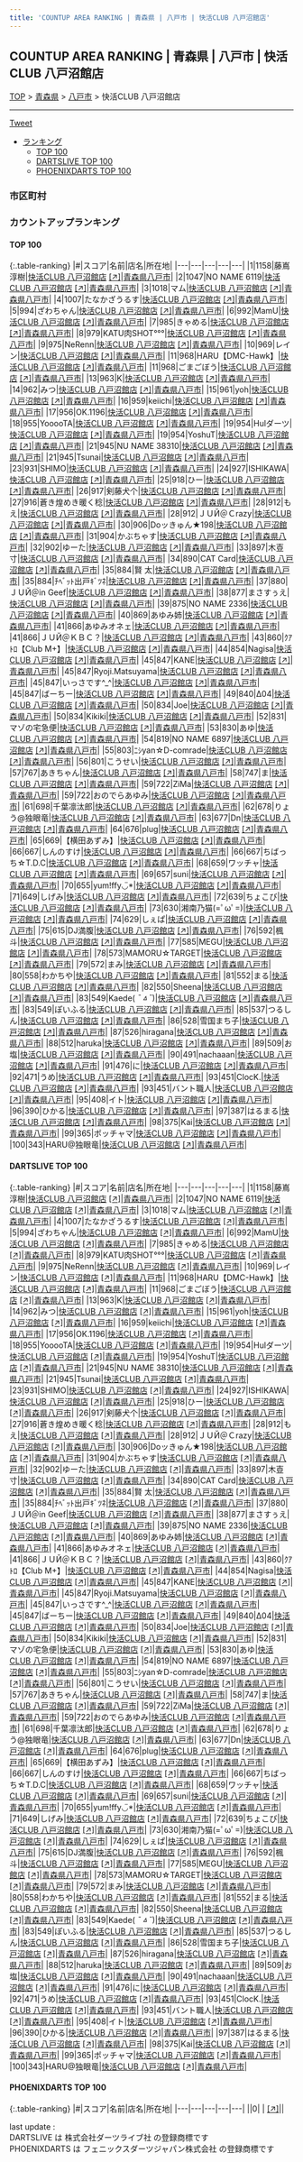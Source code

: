 ```yaml
---
title: 'COUNTUP AREA RANKING | 青森県 | 八戸市 | 快活CLUB 八戸沼館店'
---
```

## COUNTUP AREA RANKING | 青森県 | 八戸市 | 快活CLUB 八戸沼館店

[TOP](/darts/rank/) > [青森県](/darts/rank/青森県/) > [八戸市](/darts/rank/青森県/八戸市/) > 快活CLUB 八戸沼館店

___

<a href="https://twitter.com/share?ref_src=twsrc%5Etfw" data-text="COUNTUP AREA RANKING | 青森県八戸市快活CLUB 八戸沼館店" class="twitter-share-button" data-hashtags="DARTSLIVE,PHOENIXDARTS,darts,ダーツ" data-show-count="false">Tweet</a>

* [ランキング](#カウントアップランキング)
    * [TOP 100](#top-100)
    * [DARTSLIVE TOP 100](#dartslive-top-100)
    * [PHOENIXDARTS TOP 100](#phoenixdarts-top-100)

### 市区町村

<ul>

</ul>

### カウントアップランキング

#### TOP 100



{:.table-ranking}
|#|スコア|名前|店名|所在地|
|---|---|---|---|---|
|1|1158|<span class="rank-name-dl">藤嶌 淳樹</span>|<a href="/darts/rank/shops/092bde225bc01a1b790ab824ce8730e5.html">快活CLUB 八戸沼館店</a> <a href="https://search.dartslive.com/jp/shop/092bde225bc01a1b790ab824ce8730e5">[↗]</a>|<a href="/darts/rank/青森県/八戸市">青森県八戸市</a>|
|2|1047|<span class="rank-name-dl">NO NAME 6119</span>|<a href="/darts/rank/shops/092bde225bc01a1b790ab824ce8730e5.html">快活CLUB 八戸沼館店</a> <a href="https://search.dartslive.com/jp/shop/092bde225bc01a1b790ab824ce8730e5">[↗]</a>|<a href="/darts/rank/青森県/八戸市">青森県八戸市</a>|
|3|1018|<span class="rank-name-dl">マム</span>|<a href="/darts/rank/shops/092bde225bc01a1b790ab824ce8730e5.html">快活CLUB 八戸沼館店</a> <a href="https://search.dartslive.com/jp/shop/092bde225bc01a1b790ab824ce8730e5">[↗]</a>|<a href="/darts/rank/青森県/八戸市">青森県八戸市</a>|
|4|1007|<span class="rank-name-dl">たなかざうるす</span>|<a href="/darts/rank/shops/092bde225bc01a1b790ab824ce8730e5.html">快活CLUB 八戸沼館店</a> <a href="https://search.dartslive.com/jp/shop/092bde225bc01a1b790ab824ce8730e5">[↗]</a>|<a href="/darts/rank/青森県/八戸市">青森県八戸市</a>|
|5|994|<span class="rank-name-dl">ざわちゃん</span>|<a href="/darts/rank/shops/092bde225bc01a1b790ab824ce8730e5.html">快活CLUB 八戸沼館店</a> <a href="https://search.dartslive.com/jp/shop/092bde225bc01a1b790ab824ce8730e5">[↗]</a>|<a href="/darts/rank/青森県/八戸市">青森県八戸市</a>|
|6|992|<span class="rank-name-dl">MamU</span>|<a href="/darts/rank/shops/092bde225bc01a1b790ab824ce8730e5.html">快活CLUB 八戸沼館店</a> <a href="https://search.dartslive.com/jp/shop/092bde225bc01a1b790ab824ce8730e5">[↗]</a>|<a href="/darts/rank/青森県/八戸市">青森県八戸市</a>|
|7|985|<span class="rank-name-dl">きゃめる</span>|<a href="/darts/rank/shops/092bde225bc01a1b790ab824ce8730e5.html">快活CLUB 八戸沼館店</a> <a href="https://search.dartslive.com/jp/shop/092bde225bc01a1b790ab824ce8730e5">[↗]</a>|<a href="/darts/rank/青森県/八戸市">青森県八戸市</a>|
|8|979|<span class="rank-name-dl">KATU肉SHOT°°°</span>|<a href="/darts/rank/shops/092bde225bc01a1b790ab824ce8730e5.html">快活CLUB 八戸沼館店</a> <a href="https://search.dartslive.com/jp/shop/092bde225bc01a1b790ab824ce8730e5">[↗]</a>|<a href="/darts/rank/青森県/八戸市">青森県八戸市</a>|
|9|975|<span class="rank-name-dl">NeRenn</span>|<a href="/darts/rank/shops/092bde225bc01a1b790ab824ce8730e5.html">快活CLUB 八戸沼館店</a> <a href="https://search.dartslive.com/jp/shop/092bde225bc01a1b790ab824ce8730e5">[↗]</a>|<a href="/darts/rank/青森県/八戸市">青森県八戸市</a>|
|10|969|<span class="rank-name-dl">レイン</span>|<a href="/darts/rank/shops/092bde225bc01a1b790ab824ce8730e5.html">快活CLUB 八戸沼館店</a> <a href="https://search.dartslive.com/jp/shop/092bde225bc01a1b790ab824ce8730e5">[↗]</a>|<a href="/darts/rank/青森県/八戸市">青森県八戸市</a>|
|11|968|<span class="rank-name-dl">HARU【DMC-Hawk】</span>|<a href="/darts/rank/shops/092bde225bc01a1b790ab824ce8730e5.html">快活CLUB 八戸沼館店</a> <a href="https://search.dartslive.com/jp/shop/092bde225bc01a1b790ab824ce8730e5">[↗]</a>|<a href="/darts/rank/青森県/八戸市">青森県八戸市</a>|
|11|968|<span class="rank-name-dl">ごまごぼう</span>|<a href="/darts/rank/shops/092bde225bc01a1b790ab824ce8730e5.html">快活CLUB 八戸沼館店</a> <a href="https://search.dartslive.com/jp/shop/092bde225bc01a1b790ab824ce8730e5">[↗]</a>|<a href="/darts/rank/青森県/八戸市">青森県八戸市</a>|
|13|963|<span class="rank-name-dl">K</span>|<a href="/darts/rank/shops/092bde225bc01a1b790ab824ce8730e5.html">快活CLUB 八戸沼館店</a> <a href="https://search.dartslive.com/jp/shop/092bde225bc01a1b790ab824ce8730e5">[↗]</a>|<a href="/darts/rank/青森県/八戸市">青森県八戸市</a>|
|14|962|<span class="rank-name-dl">みつ</span>|<a href="/darts/rank/shops/092bde225bc01a1b790ab824ce8730e5.html">快活CLUB 八戸沼館店</a> <a href="https://search.dartslive.com/jp/shop/092bde225bc01a1b790ab824ce8730e5">[↗]</a>|<a href="/darts/rank/青森県/八戸市">青森県八戸市</a>|
|15|961|<span class="rank-name-dl">yoh</span>|<a href="/darts/rank/shops/092bde225bc01a1b790ab824ce8730e5.html">快活CLUB 八戸沼館店</a> <a href="https://search.dartslive.com/jp/shop/092bde225bc01a1b790ab824ce8730e5">[↗]</a>|<a href="/darts/rank/青森県/八戸市">青森県八戸市</a>|
|16|959|<span class="rank-name-dl">keiichi</span>|<a href="/darts/rank/shops/092bde225bc01a1b790ab824ce8730e5.html">快活CLUB 八戸沼館店</a> <a href="https://search.dartslive.com/jp/shop/092bde225bc01a1b790ab824ce8730e5">[↗]</a>|<a href="/darts/rank/青森県/八戸市">青森県八戸市</a>|
|17|956|<span class="rank-name-dl">OK.1196</span>|<a href="/darts/rank/shops/092bde225bc01a1b790ab824ce8730e5.html">快活CLUB 八戸沼館店</a> <a href="https://search.dartslive.com/jp/shop/092bde225bc01a1b790ab824ce8730e5">[↗]</a>|<a href="/darts/rank/青森県/八戸市">青森県八戸市</a>|
|18|955|<span class="rank-name-dl">YooooTA</span>|<a href="/darts/rank/shops/092bde225bc01a1b790ab824ce8730e5.html">快活CLUB 八戸沼館店</a> <a href="https://search.dartslive.com/jp/shop/092bde225bc01a1b790ab824ce8730e5">[↗]</a>|<a href="/darts/rank/青森県/八戸市">青森県八戸市</a>|
|19|954|<span class="rank-name-dl">Hulダーツ</span>|<a href="/darts/rank/shops/092bde225bc01a1b790ab824ce8730e5.html">快活CLUB 八戸沼館店</a> <a href="https://search.dartslive.com/jp/shop/092bde225bc01a1b790ab824ce8730e5">[↗]</a>|<a href="/darts/rank/青森県/八戸市">青森県八戸市</a>|
|19|954|<span class="rank-name-dl">YoshuT</span>|<a href="/darts/rank/shops/092bde225bc01a1b790ab824ce8730e5.html">快活CLUB 八戸沼館店</a> <a href="https://search.dartslive.com/jp/shop/092bde225bc01a1b790ab824ce8730e5">[↗]</a>|<a href="/darts/rank/青森県/八戸市">青森県八戸市</a>|
|21|945|<span class="rank-name-dl">NU NAME 38310</span>|<a href="/darts/rank/shops/092bde225bc01a1b790ab824ce8730e5.html">快活CLUB 八戸沼館店</a> <a href="https://search.dartslive.com/jp/shop/092bde225bc01a1b790ab824ce8730e5">[↗]</a>|<a href="/darts/rank/青森県/八戸市">青森県八戸市</a>|
|21|945|<span class="rank-name-dl">Tsunai</span>|<a href="/darts/rank/shops/092bde225bc01a1b790ab824ce8730e5.html">快活CLUB 八戸沼館店</a> <a href="https://search.dartslive.com/jp/shop/092bde225bc01a1b790ab824ce8730e5">[↗]</a>|<a href="/darts/rank/青森県/八戸市">青森県八戸市</a>|
|23|931|<span class="rank-name-dl">SHIMO</span>|<a href="/darts/rank/shops/092bde225bc01a1b790ab824ce8730e5.html">快活CLUB 八戸沼館店</a> <a href="https://search.dartslive.com/jp/shop/092bde225bc01a1b790ab824ce8730e5">[↗]</a>|<a href="/darts/rank/青森県/八戸市">青森県八戸市</a>|
|24|927|<span class="rank-name-dl">ISHIKAWA</span>|<a href="/darts/rank/shops/092bde225bc01a1b790ab824ce8730e5.html">快活CLUB 八戸沼館店</a> <a href="https://search.dartslive.com/jp/shop/092bde225bc01a1b790ab824ce8730e5">[↗]</a>|<a href="/darts/rank/青森県/八戸市">青森県八戸市</a>|
|25|918|<span class="rank-name-dl">ひー</span>|<a href="/darts/rank/shops/092bde225bc01a1b790ab824ce8730e5.html">快活CLUB 八戸沼館店</a> <a href="https://search.dartslive.com/jp/shop/092bde225bc01a1b790ab824ce8730e5">[↗]</a>|<a href="/darts/rank/青森県/八戸市">青森県八戸市</a>|
|26|917|<span class="rank-name-dl">剣藤犬个</span>|<a href="/darts/rank/shops/092bde225bc01a1b790ab824ce8730e5.html">快活CLUB 八戸沼館店</a> <a href="https://search.dartslive.com/jp/shop/092bde225bc01a1b790ab824ce8730e5">[↗]</a>|<a href="/darts/rank/青森県/八戸市">青森県八戸市</a>|
|27|916|<span class="rank-name-dl">蒼き煌めき暖く稔</span>|<a href="/darts/rank/shops/092bde225bc01a1b790ab824ce8730e5.html">快活CLUB 八戸沼館店</a> <a href="https://search.dartslive.com/jp/shop/092bde225bc01a1b790ab824ce8730e5">[↗]</a>|<a href="/darts/rank/青森県/八戸市">青森県八戸市</a>|
|28|912|<span class="rank-name-dl">もえ</span>|<a href="/darts/rank/shops/092bde225bc01a1b790ab824ce8730e5.html">快活CLUB 八戸沼館店</a> <a href="https://search.dartslive.com/jp/shop/092bde225bc01a1b790ab824ce8730e5">[↗]</a>|<a href="/darts/rank/青森県/八戸市">青森県八戸市</a>|
|28|912|<span class="rank-name-dl">ＪＵЙ＠Ｃrazy</span>|<a href="/darts/rank/shops/092bde225bc01a1b790ab824ce8730e5.html">快活CLUB 八戸沼館店</a> <a href="https://search.dartslive.com/jp/shop/092bde225bc01a1b790ab824ce8730e5">[↗]</a>|<a href="/darts/rank/青森県/八戸市">青森県八戸市</a>|
|30|906|<span class="rank-name-dl">Doッきゅん★198</span>|<a href="/darts/rank/shops/092bde225bc01a1b790ab824ce8730e5.html">快活CLUB 八戸沼館店</a> <a href="https://search.dartslive.com/jp/shop/092bde225bc01a1b790ab824ce8730e5">[↗]</a>|<a href="/darts/rank/青森県/八戸市">青森県八戸市</a>|
|31|904|<span class="rank-name-dl">かぶちゃす</span>|<a href="/darts/rank/shops/092bde225bc01a1b790ab824ce8730e5.html">快活CLUB 八戸沼館店</a> <a href="https://search.dartslive.com/jp/shop/092bde225bc01a1b790ab824ce8730e5">[↗]</a>|<a href="/darts/rank/青森県/八戸市">青森県八戸市</a>|
|32|902|<span class="rank-name-dl">ゆーた</span>|<a href="/darts/rank/shops/092bde225bc01a1b790ab824ce8730e5.html">快活CLUB 八戸沼館店</a> <a href="https://search.dartslive.com/jp/shop/092bde225bc01a1b790ab824ce8730e5">[↗]</a>|<a href="/darts/rank/青森県/八戸市">青森県八戸市</a>|
|33|897|<span class="rank-name-dl">木壴寸</span>|<a href="/darts/rank/shops/092bde225bc01a1b790ab824ce8730e5.html">快活CLUB 八戸沼館店</a> <a href="https://search.dartslive.com/jp/shop/092bde225bc01a1b790ab824ce8730e5">[↗]</a>|<a href="/darts/rank/青森県/八戸市">青森県八戸市</a>|
|34|890|<span class="rank-name-dl">CAT Card</span>|<a href="/darts/rank/shops/092bde225bc01a1b790ab824ce8730e5.html">快活CLUB 八戸沼館店</a> <a href="https://search.dartslive.com/jp/shop/092bde225bc01a1b790ab824ce8730e5">[↗]</a>|<a href="/darts/rank/青森県/八戸市">青森県八戸市</a>|
|35|884|<span class="rank-name-dl">賢 太</span>|<a href="/darts/rank/shops/092bde225bc01a1b790ab824ce8730e5.html">快活CLUB 八戸沼館店</a> <a href="https://search.dartslive.com/jp/shop/092bde225bc01a1b790ab824ce8730e5">[↗]</a>|<a href="/darts/rank/青森県/八戸市">青森県八戸市</a>|
|35|884|<span class="rank-name-dl">ﾁﾍﾞｯﾄ出戸ｷﾞﾂﾈ</span>|<a href="/darts/rank/shops/092bde225bc01a1b790ab824ce8730e5.html">快活CLUB 八戸沼館店</a> <a href="https://search.dartslive.com/jp/shop/092bde225bc01a1b790ab824ce8730e5">[↗]</a>|<a href="/darts/rank/青森県/八戸市">青森県八戸市</a>|
|37|880|<span class="rank-name-dl">ＪＵЙ＠in Geef</span>|<a href="/darts/rank/shops/092bde225bc01a1b790ab824ce8730e5.html">快活CLUB 八戸沼館店</a> <a href="https://search.dartslive.com/jp/shop/092bde225bc01a1b790ab824ce8730e5">[↗]</a>|<a href="/darts/rank/青森県/八戸市">青森県八戸市</a>|
|38|877|<span class="rank-name-dl">まさすぅえ</span>|<a href="/darts/rank/shops/092bde225bc01a1b790ab824ce8730e5.html">快活CLUB 八戸沼館店</a> <a href="https://search.dartslive.com/jp/shop/092bde225bc01a1b790ab824ce8730e5">[↗]</a>|<a href="/darts/rank/青森県/八戸市">青森県八戸市</a>|
|39|875|<span class="rank-name-dl">NO NAME 2336</span>|<a href="/darts/rank/shops/092bde225bc01a1b790ab824ce8730e5.html">快活CLUB 八戸沼館店</a> <a href="https://search.dartslive.com/jp/shop/092bde225bc01a1b790ab824ce8730e5">[↗]</a>|<a href="/darts/rank/青森県/八戸市">青森県八戸市</a>|
|40|869|<span class="rank-name-dl">あゆみ姉</span>|<a href="/darts/rank/shops/092bde225bc01a1b790ab824ce8730e5.html">快活CLUB 八戸沼館店</a> <a href="https://search.dartslive.com/jp/shop/092bde225bc01a1b790ab824ce8730e5">[↗]</a>|<a href="/darts/rank/青森県/八戸市">青森県八戸市</a>|
|41|866|<span class="rank-name-dl">あゆみオネェ</span>|<a href="/darts/rank/shops/092bde225bc01a1b790ab824ce8730e5.html">快活CLUB 八戸沼館店</a> <a href="https://search.dartslive.com/jp/shop/092bde225bc01a1b790ab824ce8730e5">[↗]</a>|<a href="/darts/rank/青森県/八戸市">青森県八戸市</a>|
|41|866|<span class="rank-name-dl">ＪＵЙ＠ＫＢＣ？</span>|<a href="/darts/rank/shops/092bde225bc01a1b790ab824ce8730e5.html">快活CLUB 八戸沼館店</a> <a href="https://search.dartslive.com/jp/shop/092bde225bc01a1b790ab824ce8730e5">[↗]</a>|<a href="/darts/rank/青森県/八戸市">青森県八戸市</a>|
|43|860|<span class="rank-name-dl">ｸｱﾄﾛ【Club M+】</span>|<a href="/darts/rank/shops/092bde225bc01a1b790ab824ce8730e5.html">快活CLUB 八戸沼館店</a> <a href="https://search.dartslive.com/jp/shop/092bde225bc01a1b790ab824ce8730e5">[↗]</a>|<a href="/darts/rank/青森県/八戸市">青森県八戸市</a>|
|44|854|<span class="rank-name-dl">Nagisa</span>|<a href="/darts/rank/shops/092bde225bc01a1b790ab824ce8730e5.html">快活CLUB 八戸沼館店</a> <a href="https://search.dartslive.com/jp/shop/092bde225bc01a1b790ab824ce8730e5">[↗]</a>|<a href="/darts/rank/青森県/八戸市">青森県八戸市</a>|
|45|847|<span class="rank-name-dl">KANE</span>|<a href="/darts/rank/shops/092bde225bc01a1b790ab824ce8730e5.html">快活CLUB 八戸沼館店</a> <a href="https://search.dartslive.com/jp/shop/092bde225bc01a1b790ab824ce8730e5">[↗]</a>|<a href="/darts/rank/青森県/八戸市">青森県八戸市</a>|
|45|847|<span class="rank-name-dl">Ryoji.Matsuyama</span>|<a href="/darts/rank/shops/092bde225bc01a1b790ab824ce8730e5.html">快活CLUB 八戸沼館店</a> <a href="https://search.dartslive.com/jp/shop/092bde225bc01a1b790ab824ce8730e5">[↗]</a>|<a href="/darts/rank/青森県/八戸市">青森県八戸市</a>|
|45|847|<span class="rank-name-dl">いっさです^_^</span>|<a href="/darts/rank/shops/092bde225bc01a1b790ab824ce8730e5.html">快活CLUB 八戸沼館店</a> <a href="https://search.dartslive.com/jp/shop/092bde225bc01a1b790ab824ce8730e5">[↗]</a>|<a href="/darts/rank/青森県/八戸市">青森県八戸市</a>|
|45|847|<span class="rank-name-dl">ばーちー</span>|<a href="/darts/rank/shops/092bde225bc01a1b790ab824ce8730e5.html">快活CLUB 八戸沼館店</a> <a href="https://search.dartslive.com/jp/shop/092bde225bc01a1b790ab824ce8730e5">[↗]</a>|<a href="/darts/rank/青森県/八戸市">青森県八戸市</a>|
|49|840|<span class="rank-name-dl">Δ04</span>|<a href="/darts/rank/shops/092bde225bc01a1b790ab824ce8730e5.html">快活CLUB 八戸沼館店</a> <a href="https://search.dartslive.com/jp/shop/092bde225bc01a1b790ab824ce8730e5">[↗]</a>|<a href="/darts/rank/青森県/八戸市">青森県八戸市</a>|
|50|834|<span class="rank-name-dl">Joe</span>|<a href="/darts/rank/shops/092bde225bc01a1b790ab824ce8730e5.html">快活CLUB 八戸沼館店</a> <a href="https://search.dartslive.com/jp/shop/092bde225bc01a1b790ab824ce8730e5">[↗]</a>|<a href="/darts/rank/青森県/八戸市">青森県八戸市</a>|
|50|834|<span class="rank-name-dl">Kikiki</span>|<a href="/darts/rank/shops/092bde225bc01a1b790ab824ce8730e5.html">快活CLUB 八戸沼館店</a> <a href="https://search.dartslive.com/jp/shop/092bde225bc01a1b790ab824ce8730e5">[↗]</a>|<a href="/darts/rank/青森県/八戸市">青森県八戸市</a>|
|52|831|<span class="rank-name-dl">マゾの宅急便</span>|<a href="/darts/rank/shops/092bde225bc01a1b790ab824ce8730e5.html">快活CLUB 八戸沼館店</a> <a href="https://search.dartslive.com/jp/shop/092bde225bc01a1b790ab824ce8730e5">[↗]</a>|<a href="/darts/rank/青森県/八戸市">青森県八戸市</a>|
|53|830|<span class="rank-name-dl">あゆ</span>|<a href="/darts/rank/shops/092bde225bc01a1b790ab824ce8730e5.html">快活CLUB 八戸沼館店</a> <a href="https://search.dartslive.com/jp/shop/092bde225bc01a1b790ab824ce8730e5">[↗]</a>|<a href="/darts/rank/青森県/八戸市">青森県八戸市</a>|
|54|819|<span class="rank-name-dl">NO NAME 6897</span>|<a href="/darts/rank/shops/092bde225bc01a1b790ab824ce8730e5.html">快活CLUB 八戸沼館店</a> <a href="https://search.dartslive.com/jp/shop/092bde225bc01a1b790ab824ce8730e5">[↗]</a>|<a href="/darts/rank/青森県/八戸市">青森県八戸市</a>|
|55|803|<span class="rank-name-dl">ﾆｼyan☆D-comrade</span>|<a href="/darts/rank/shops/092bde225bc01a1b790ab824ce8730e5.html">快活CLUB 八戸沼館店</a> <a href="https://search.dartslive.com/jp/shop/092bde225bc01a1b790ab824ce8730e5">[↗]</a>|<a href="/darts/rank/青森県/八戸市">青森県八戸市</a>|
|56|801|<span class="rank-name-dl">こうせい</span>|<a href="/darts/rank/shops/092bde225bc01a1b790ab824ce8730e5.html">快活CLUB 八戸沼館店</a> <a href="https://search.dartslive.com/jp/shop/092bde225bc01a1b790ab824ce8730e5">[↗]</a>|<a href="/darts/rank/青森県/八戸市">青森県八戸市</a>|
|57|767|<span class="rank-name-dl">あきちゃん</span>|<a href="/darts/rank/shops/092bde225bc01a1b790ab824ce8730e5.html">快活CLUB 八戸沼館店</a> <a href="https://search.dartslive.com/jp/shop/092bde225bc01a1b790ab824ce8730e5">[↗]</a>|<a href="/darts/rank/青森県/八戸市">青森県八戸市</a>|
|58|747|<span class="rank-name-dl">ま</span>|<a href="/darts/rank/shops/092bde225bc01a1b790ab824ce8730e5.html">快活CLUB 八戸沼館店</a> <a href="https://search.dartslive.com/jp/shop/092bde225bc01a1b790ab824ce8730e5">[↗]</a>|<a href="/darts/rank/青森県/八戸市">青森県八戸市</a>|
|59|722|<span class="rank-name-dl">ZiMa</span>|<a href="/darts/rank/shops/092bde225bc01a1b790ab824ce8730e5.html">快活CLUB 八戸沼館店</a> <a href="https://search.dartslive.com/jp/shop/092bde225bc01a1b790ab824ce8730e5">[↗]</a>|<a href="/darts/rank/青森県/八戸市">青森県八戸市</a>|
|59|722|<span class="rank-name-dl">おのでらあゆみ</span>|<a href="/darts/rank/shops/092bde225bc01a1b790ab824ce8730e5.html">快活CLUB 八戸沼館店</a> <a href="https://search.dartslive.com/jp/shop/092bde225bc01a1b790ab824ce8730e5">[↗]</a>|<a href="/darts/rank/青森県/八戸市">青森県八戸市</a>|
|61|698|<span class="rank-name-dl">千葉凛汰郎</span>|<a href="/darts/rank/shops/092bde225bc01a1b790ab824ce8730e5.html">快活CLUB 八戸沼館店</a> <a href="https://search.dartslive.com/jp/shop/092bde225bc01a1b790ab824ce8730e5">[↗]</a>|<a href="/darts/rank/青森県/八戸市">青森県八戸市</a>|
|62|678|<span class="rank-name-dl">りょう@独眼竜</span>|<a href="/darts/rank/shops/092bde225bc01a1b790ab824ce8730e5.html">快活CLUB 八戸沼館店</a> <a href="https://search.dartslive.com/jp/shop/092bde225bc01a1b790ab824ce8730e5">[↗]</a>|<a href="/darts/rank/青森県/八戸市">青森県八戸市</a>|
|63|677|<span class="rank-name-dl">Dn</span>|<a href="/darts/rank/shops/092bde225bc01a1b790ab824ce8730e5.html">快活CLUB 八戸沼館店</a> <a href="https://search.dartslive.com/jp/shop/092bde225bc01a1b790ab824ce8730e5">[↗]</a>|<a href="/darts/rank/青森県/八戸市">青森県八戸市</a>|
|64|676|<span class="rank-name-dl">plug</span>|<a href="/darts/rank/shops/092bde225bc01a1b790ab824ce8730e5.html">快活CLUB 八戸沼館店</a> <a href="https://search.dartslive.com/jp/shop/092bde225bc01a1b790ab824ce8730e5">[↗]</a>|<a href="/darts/rank/青森県/八戸市">青森県八戸市</a>|
|65|669|<span class="rank-name-dl">【横田あずみ】</span>|<a href="/darts/rank/shops/092bde225bc01a1b790ab824ce8730e5.html">快活CLUB 八戸沼館店</a> <a href="https://search.dartslive.com/jp/shop/092bde225bc01a1b790ab824ce8730e5">[↗]</a>|<a href="/darts/rank/青森県/八戸市">青森県八戸市</a>|
|66|667|<span class="rank-name-dl">しんのすけ</span>|<a href="/darts/rank/shops/092bde225bc01a1b790ab824ce8730e5.html">快活CLUB 八戸沼館店</a> <a href="https://search.dartslive.com/jp/shop/092bde225bc01a1b790ab824ce8730e5">[↗]</a>|<a href="/darts/rank/青森県/八戸市">青森県八戸市</a>|
|66|667|<span class="rank-name-dl">ちばっち☆T.D.C</span>|<a href="/darts/rank/shops/092bde225bc01a1b790ab824ce8730e5.html">快活CLUB 八戸沼館店</a> <a href="https://search.dartslive.com/jp/shop/092bde225bc01a1b790ab824ce8730e5">[↗]</a>|<a href="/darts/rank/青森県/八戸市">青森県八戸市</a>|
|68|659|<span class="rank-name-dl">ワッチャ</span>|<a href="/darts/rank/shops/092bde225bc01a1b790ab824ce8730e5.html">快活CLUB 八戸沼館店</a> <a href="https://search.dartslive.com/jp/shop/092bde225bc01a1b790ab824ce8730e5">[↗]</a>|<a href="/darts/rank/青森県/八戸市">青森県八戸市</a>|
|69|657|<span class="rank-name-dl">suni</span>|<a href="/darts/rank/shops/092bde225bc01a1b790ab824ce8730e5.html">快活CLUB 八戸沼館店</a> <a href="https://search.dartslive.com/jp/shop/092bde225bc01a1b790ab824ce8730e5">[↗]</a>|<a href="/darts/rank/青森県/八戸市">青森県八戸市</a>|
|70|655|<span class="rank-name-dl">yum!ffy◡̈*</span>|<a href="/darts/rank/shops/092bde225bc01a1b790ab824ce8730e5.html">快活CLUB 八戸沼館店</a> <a href="https://search.dartslive.com/jp/shop/092bde225bc01a1b790ab824ce8730e5">[↗]</a>|<a href="/darts/rank/青森県/八戸市">青森県八戸市</a>|
|71|649|<span class="rank-name-dl">しげみ</span>|<a href="/darts/rank/shops/092bde225bc01a1b790ab824ce8730e5.html">快活CLUB 八戸沼館店</a> <a href="https://search.dartslive.com/jp/shop/092bde225bc01a1b790ab824ce8730e5">[↗]</a>|<a href="/darts/rank/青森県/八戸市">青森県八戸市</a>|
|72|639|<span class="rank-name-dl">ちょこび</span>|<a href="/darts/rank/shops/092bde225bc01a1b790ab824ce8730e5.html">快活CLUB 八戸沼館店</a> <a href="https://search.dartslive.com/jp/shop/092bde225bc01a1b790ab824ce8730e5">[↗]</a>|<a href="/darts/rank/青森県/八戸市">青森県八戸市</a>|
|73|630|<span class="rank-name-dl">湘南乃猫(=ﾟωﾟ=)</span>|<a href="/darts/rank/shops/092bde225bc01a1b790ab824ce8730e5.html">快活CLUB 八戸沼館店</a> <a href="https://search.dartslive.com/jp/shop/092bde225bc01a1b790ab824ce8730e5">[↗]</a>|<a href="/darts/rank/青森県/八戸市">青森県八戸市</a>|
|74|629|<span class="rank-name-dl">しぇぱ</span>|<a href="/darts/rank/shops/092bde225bc01a1b790ab824ce8730e5.html">快活CLUB 八戸沼館店</a> <a href="https://search.dartslive.com/jp/shop/092bde225bc01a1b790ab824ce8730e5">[↗]</a>|<a href="/darts/rank/青森県/八戸市">青森県八戸市</a>|
|75|615|<span class="rank-name-dl">DJ満腹</span>|<a href="/darts/rank/shops/092bde225bc01a1b790ab824ce8730e5.html">快活CLUB 八戸沼館店</a> <a href="https://search.dartslive.com/jp/shop/092bde225bc01a1b790ab824ce8730e5">[↗]</a>|<a href="/darts/rank/青森県/八戸市">青森県八戸市</a>|
|76|592|<span class="rank-name-dl">楓斗</span>|<a href="/darts/rank/shops/092bde225bc01a1b790ab824ce8730e5.html">快活CLUB 八戸沼館店</a> <a href="https://search.dartslive.com/jp/shop/092bde225bc01a1b790ab824ce8730e5">[↗]</a>|<a href="/darts/rank/青森県/八戸市">青森県八戸市</a>|
|77|585|<span class="rank-name-dl">MEGU</span>|<a href="/darts/rank/shops/092bde225bc01a1b790ab824ce8730e5.html">快活CLUB 八戸沼館店</a> <a href="https://search.dartslive.com/jp/shop/092bde225bc01a1b790ab824ce8730e5">[↗]</a>|<a href="/darts/rank/青森県/八戸市">青森県八戸市</a>|
|78|573|<span class="rank-name-dl">MAMORU☆TARGET</span>|<a href="/darts/rank/shops/092bde225bc01a1b790ab824ce8730e5.html">快活CLUB 八戸沼館店</a> <a href="https://search.dartslive.com/jp/shop/092bde225bc01a1b790ab824ce8730e5">[↗]</a>|<a href="/darts/rank/青森県/八戸市">青森県八戸市</a>|
|79|572|<span class="rank-name-dl">まみ</span>|<a href="/darts/rank/shops/092bde225bc01a1b790ab824ce8730e5.html">快活CLUB 八戸沼館店</a> <a href="https://search.dartslive.com/jp/shop/092bde225bc01a1b790ab824ce8730e5">[↗]</a>|<a href="/darts/rank/青森県/八戸市">青森県八戸市</a>|
|80|558|<span class="rank-name-dl">わかちや</span>|<a href="/darts/rank/shops/092bde225bc01a1b790ab824ce8730e5.html">快活CLUB 八戸沼館店</a> <a href="https://search.dartslive.com/jp/shop/092bde225bc01a1b790ab824ce8730e5">[↗]</a>|<a href="/darts/rank/青森県/八戸市">青森県八戸市</a>|
|81|552|<span class="rank-name-dl">まる</span>|<a href="/darts/rank/shops/092bde225bc01a1b790ab824ce8730e5.html">快活CLUB 八戸沼館店</a> <a href="https://search.dartslive.com/jp/shop/092bde225bc01a1b790ab824ce8730e5">[↗]</a>|<a href="/darts/rank/青森県/八戸市">青森県八戸市</a>|
|82|550|<span class="rank-name-dl">Sheena</span>|<a href="/darts/rank/shops/092bde225bc01a1b790ab824ce8730e5.html">快活CLUB 八戸沼館店</a> <a href="https://search.dartslive.com/jp/shop/092bde225bc01a1b790ab824ce8730e5">[↗]</a>|<a href="/darts/rank/青森県/八戸市">青森県八戸市</a>|
|83|549|<span class="rank-name-dl">Kaede( *¯ㅿ¯*)</span>|<a href="/darts/rank/shops/092bde225bc01a1b790ab824ce8730e5.html">快活CLUB 八戸沼館店</a> <a href="https://search.dartslive.com/jp/shop/092bde225bc01a1b790ab824ce8730e5">[↗]</a>|<a href="/darts/rank/青森県/八戸市">青森県八戸市</a>|
|83|549|<span class="rank-name-dl">ぽいふる</span>|<a href="/darts/rank/shops/092bde225bc01a1b790ab824ce8730e5.html">快活CLUB 八戸沼館店</a> <a href="https://search.dartslive.com/jp/shop/092bde225bc01a1b790ab824ce8730e5">[↗]</a>|<a href="/darts/rank/青森県/八戸市">青森県八戸市</a>|
|85|537|<span class="rank-name-dl">つるしん</span>|<a href="/darts/rank/shops/092bde225bc01a1b790ab824ce8730e5.html">快活CLUB 八戸沼館店</a> <a href="https://search.dartslive.com/jp/shop/092bde225bc01a1b790ab824ce8730e5">[↗]</a>|<a href="/darts/rank/青森県/八戸市">青森県八戸市</a>|
|86|528|<span class="rank-name-dl">雪国まち子</span>|<a href="/darts/rank/shops/092bde225bc01a1b790ab824ce8730e5.html">快活CLUB 八戸沼館店</a> <a href="https://search.dartslive.com/jp/shop/092bde225bc01a1b790ab824ce8730e5">[↗]</a>|<a href="/darts/rank/青森県/八戸市">青森県八戸市</a>|
|87|526|<span class="rank-name-dl">hiragana</span>|<a href="/darts/rank/shops/092bde225bc01a1b790ab824ce8730e5.html">快活CLUB 八戸沼館店</a> <a href="https://search.dartslive.com/jp/shop/092bde225bc01a1b790ab824ce8730e5">[↗]</a>|<a href="/darts/rank/青森県/八戸市">青森県八戸市</a>|
|88|512|<span class="rank-name-dl">haruka</span>|<a href="/darts/rank/shops/092bde225bc01a1b790ab824ce8730e5.html">快活CLUB 八戸沼館店</a> <a href="https://search.dartslive.com/jp/shop/092bde225bc01a1b790ab824ce8730e5">[↗]</a>|<a href="/darts/rank/青森県/八戸市">青森県八戸市</a>|
|89|509|<span class="rank-name-dl">お塩</span>|<a href="/darts/rank/shops/092bde225bc01a1b790ab824ce8730e5.html">快活CLUB 八戸沼館店</a> <a href="https://search.dartslive.com/jp/shop/092bde225bc01a1b790ab824ce8730e5">[↗]</a>|<a href="/darts/rank/青森県/八戸市">青森県八戸市</a>|
|90|491|<span class="rank-name-dl">nachaaan</span>|<a href="/darts/rank/shops/092bde225bc01a1b790ab824ce8730e5.html">快活CLUB 八戸沼館店</a> <a href="https://search.dartslive.com/jp/shop/092bde225bc01a1b790ab824ce8730e5">[↗]</a>|<a href="/darts/rank/青森県/八戸市">青森県八戸市</a>|
|91|476|<span class="rank-name-dl">に</span>|<a href="/darts/rank/shops/092bde225bc01a1b790ab824ce8730e5.html">快活CLUB 八戸沼館店</a> <a href="https://search.dartslive.com/jp/shop/092bde225bc01a1b790ab824ce8730e5">[↗]</a>|<a href="/darts/rank/青森県/八戸市">青森県八戸市</a>|
|92|471|<span class="rank-name-dl">うめ</span>|<a href="/darts/rank/shops/092bde225bc01a1b790ab824ce8730e5.html">快活CLUB 八戸沼館店</a> <a href="https://search.dartslive.com/jp/shop/092bde225bc01a1b790ab824ce8730e5">[↗]</a>|<a href="/darts/rank/青森県/八戸市">青森県八戸市</a>|
|93|451|<span class="rank-name-dl">ClocK.</span>|<a href="/darts/rank/shops/092bde225bc01a1b790ab824ce8730e5.html">快活CLUB 八戸沼館店</a> <a href="https://search.dartslive.com/jp/shop/092bde225bc01a1b790ab824ce8730e5">[↗]</a>|<a href="/darts/rank/青森県/八戸市">青森県八戸市</a>|
|93|451|<span class="rank-name-dl">バント職人</span>|<a href="/darts/rank/shops/092bde225bc01a1b790ab824ce8730e5.html">快活CLUB 八戸沼館店</a> <a href="https://search.dartslive.com/jp/shop/092bde225bc01a1b790ab824ce8730e5">[↗]</a>|<a href="/darts/rank/青森県/八戸市">青森県八戸市</a>|
|95|408|<span class="rank-name-dl">イト</span>|<a href="/darts/rank/shops/092bde225bc01a1b790ab824ce8730e5.html">快活CLUB 八戸沼館店</a> <a href="https://search.dartslive.com/jp/shop/092bde225bc01a1b790ab824ce8730e5">[↗]</a>|<a href="/darts/rank/青森県/八戸市">青森県八戸市</a>|
|96|390|<span class="rank-name-dl">ひかる</span>|<a href="/darts/rank/shops/092bde225bc01a1b790ab824ce8730e5.html">快活CLUB 八戸沼館店</a> <a href="https://search.dartslive.com/jp/shop/092bde225bc01a1b790ab824ce8730e5">[↗]</a>|<a href="/darts/rank/青森県/八戸市">青森県八戸市</a>|
|97|387|<span class="rank-name-dl">はるまる</span>|<a href="/darts/rank/shops/092bde225bc01a1b790ab824ce8730e5.html">快活CLUB 八戸沼館店</a> <a href="https://search.dartslive.com/jp/shop/092bde225bc01a1b790ab824ce8730e5">[↗]</a>|<a href="/darts/rank/青森県/八戸市">青森県八戸市</a>|
|98|375|<span class="rank-name-dl">Kai</span>|<a href="/darts/rank/shops/092bde225bc01a1b790ab824ce8730e5.html">快活CLUB 八戸沼館店</a> <a href="https://search.dartslive.com/jp/shop/092bde225bc01a1b790ab824ce8730e5">[↗]</a>|<a href="/darts/rank/青森県/八戸市">青森県八戸市</a>|
|99|365|<span class="rank-name-dl">ポッチャマ</span>|<a href="/darts/rank/shops/092bde225bc01a1b790ab824ce8730e5.html">快活CLUB 八戸沼館店</a> <a href="https://search.dartslive.com/jp/shop/092bde225bc01a1b790ab824ce8730e5">[↗]</a>|<a href="/darts/rank/青森県/八戸市">青森県八戸市</a>|
|100|343|<span class="rank-name-dl">HARU@独眼竜</span>|<a href="/darts/rank/shops/092bde225bc01a1b790ab824ce8730e5.html">快活CLUB 八戸沼館店</a> <a href="https://search.dartslive.com/jp/shop/092bde225bc01a1b790ab824ce8730e5">[↗]</a>|<a href="/darts/rank/青森県/八戸市">青森県八戸市</a>|


#### DARTSLIVE TOP 100



{:.table-ranking}
|#|スコア|名前|店名|所在地|
|---|---|---|---|---|
|1|1158|<span class="rank-name-dl">藤嶌 淳樹</span>|<a href="/darts/rank/shops/092bde225bc01a1b790ab824ce8730e5.html">快活CLUB 八戸沼館店</a> <a href="https://search.dartslive.com/jp/shop/092bde225bc01a1b790ab824ce8730e5">[↗]</a>|<a href="/darts/rank/青森県/八戸市">青森県八戸市</a>|
|2|1047|<span class="rank-name-dl">NO NAME 6119</span>|<a href="/darts/rank/shops/092bde225bc01a1b790ab824ce8730e5.html">快活CLUB 八戸沼館店</a> <a href="https://search.dartslive.com/jp/shop/092bde225bc01a1b790ab824ce8730e5">[↗]</a>|<a href="/darts/rank/青森県/八戸市">青森県八戸市</a>|
|3|1018|<span class="rank-name-dl">マム</span>|<a href="/darts/rank/shops/092bde225bc01a1b790ab824ce8730e5.html">快活CLUB 八戸沼館店</a> <a href="https://search.dartslive.com/jp/shop/092bde225bc01a1b790ab824ce8730e5">[↗]</a>|<a href="/darts/rank/青森県/八戸市">青森県八戸市</a>|
|4|1007|<span class="rank-name-dl">たなかざうるす</span>|<a href="/darts/rank/shops/092bde225bc01a1b790ab824ce8730e5.html">快活CLUB 八戸沼館店</a> <a href="https://search.dartslive.com/jp/shop/092bde225bc01a1b790ab824ce8730e5">[↗]</a>|<a href="/darts/rank/青森県/八戸市">青森県八戸市</a>|
|5|994|<span class="rank-name-dl">ざわちゃん</span>|<a href="/darts/rank/shops/092bde225bc01a1b790ab824ce8730e5.html">快活CLUB 八戸沼館店</a> <a href="https://search.dartslive.com/jp/shop/092bde225bc01a1b790ab824ce8730e5">[↗]</a>|<a href="/darts/rank/青森県/八戸市">青森県八戸市</a>|
|6|992|<span class="rank-name-dl">MamU</span>|<a href="/darts/rank/shops/092bde225bc01a1b790ab824ce8730e5.html">快活CLUB 八戸沼館店</a> <a href="https://search.dartslive.com/jp/shop/092bde225bc01a1b790ab824ce8730e5">[↗]</a>|<a href="/darts/rank/青森県/八戸市">青森県八戸市</a>|
|7|985|<span class="rank-name-dl">きゃめる</span>|<a href="/darts/rank/shops/092bde225bc01a1b790ab824ce8730e5.html">快活CLUB 八戸沼館店</a> <a href="https://search.dartslive.com/jp/shop/092bde225bc01a1b790ab824ce8730e5">[↗]</a>|<a href="/darts/rank/青森県/八戸市">青森県八戸市</a>|
|8|979|<span class="rank-name-dl">KATU肉SHOT°°°</span>|<a href="/darts/rank/shops/092bde225bc01a1b790ab824ce8730e5.html">快活CLUB 八戸沼館店</a> <a href="https://search.dartslive.com/jp/shop/092bde225bc01a1b790ab824ce8730e5">[↗]</a>|<a href="/darts/rank/青森県/八戸市">青森県八戸市</a>|
|9|975|<span class="rank-name-dl">NeRenn</span>|<a href="/darts/rank/shops/092bde225bc01a1b790ab824ce8730e5.html">快活CLUB 八戸沼館店</a> <a href="https://search.dartslive.com/jp/shop/092bde225bc01a1b790ab824ce8730e5">[↗]</a>|<a href="/darts/rank/青森県/八戸市">青森県八戸市</a>|
|10|969|<span class="rank-name-dl">レイン</span>|<a href="/darts/rank/shops/092bde225bc01a1b790ab824ce8730e5.html">快活CLUB 八戸沼館店</a> <a href="https://search.dartslive.com/jp/shop/092bde225bc01a1b790ab824ce8730e5">[↗]</a>|<a href="/darts/rank/青森県/八戸市">青森県八戸市</a>|
|11|968|<span class="rank-name-dl">HARU【DMC-Hawk】</span>|<a href="/darts/rank/shops/092bde225bc01a1b790ab824ce8730e5.html">快活CLUB 八戸沼館店</a> <a href="https://search.dartslive.com/jp/shop/092bde225bc01a1b790ab824ce8730e5">[↗]</a>|<a href="/darts/rank/青森県/八戸市">青森県八戸市</a>|
|11|968|<span class="rank-name-dl">ごまごぼう</span>|<a href="/darts/rank/shops/092bde225bc01a1b790ab824ce8730e5.html">快活CLUB 八戸沼館店</a> <a href="https://search.dartslive.com/jp/shop/092bde225bc01a1b790ab824ce8730e5">[↗]</a>|<a href="/darts/rank/青森県/八戸市">青森県八戸市</a>|
|13|963|<span class="rank-name-dl">K</span>|<a href="/darts/rank/shops/092bde225bc01a1b790ab824ce8730e5.html">快活CLUB 八戸沼館店</a> <a href="https://search.dartslive.com/jp/shop/092bde225bc01a1b790ab824ce8730e5">[↗]</a>|<a href="/darts/rank/青森県/八戸市">青森県八戸市</a>|
|14|962|<span class="rank-name-dl">みつ</span>|<a href="/darts/rank/shops/092bde225bc01a1b790ab824ce8730e5.html">快活CLUB 八戸沼館店</a> <a href="https://search.dartslive.com/jp/shop/092bde225bc01a1b790ab824ce8730e5">[↗]</a>|<a href="/darts/rank/青森県/八戸市">青森県八戸市</a>|
|15|961|<span class="rank-name-dl">yoh</span>|<a href="/darts/rank/shops/092bde225bc01a1b790ab824ce8730e5.html">快活CLUB 八戸沼館店</a> <a href="https://search.dartslive.com/jp/shop/092bde225bc01a1b790ab824ce8730e5">[↗]</a>|<a href="/darts/rank/青森県/八戸市">青森県八戸市</a>|
|16|959|<span class="rank-name-dl">keiichi</span>|<a href="/darts/rank/shops/092bde225bc01a1b790ab824ce8730e5.html">快活CLUB 八戸沼館店</a> <a href="https://search.dartslive.com/jp/shop/092bde225bc01a1b790ab824ce8730e5">[↗]</a>|<a href="/darts/rank/青森県/八戸市">青森県八戸市</a>|
|17|956|<span class="rank-name-dl">OK.1196</span>|<a href="/darts/rank/shops/092bde225bc01a1b790ab824ce8730e5.html">快活CLUB 八戸沼館店</a> <a href="https://search.dartslive.com/jp/shop/092bde225bc01a1b790ab824ce8730e5">[↗]</a>|<a href="/darts/rank/青森県/八戸市">青森県八戸市</a>|
|18|955|<span class="rank-name-dl">YooooTA</span>|<a href="/darts/rank/shops/092bde225bc01a1b790ab824ce8730e5.html">快活CLUB 八戸沼館店</a> <a href="https://search.dartslive.com/jp/shop/092bde225bc01a1b790ab824ce8730e5">[↗]</a>|<a href="/darts/rank/青森県/八戸市">青森県八戸市</a>|
|19|954|<span class="rank-name-dl">Hulダーツ</span>|<a href="/darts/rank/shops/092bde225bc01a1b790ab824ce8730e5.html">快活CLUB 八戸沼館店</a> <a href="https://search.dartslive.com/jp/shop/092bde225bc01a1b790ab824ce8730e5">[↗]</a>|<a href="/darts/rank/青森県/八戸市">青森県八戸市</a>|
|19|954|<span class="rank-name-dl">YoshuT</span>|<a href="/darts/rank/shops/092bde225bc01a1b790ab824ce8730e5.html">快活CLUB 八戸沼館店</a> <a href="https://search.dartslive.com/jp/shop/092bde225bc01a1b790ab824ce8730e5">[↗]</a>|<a href="/darts/rank/青森県/八戸市">青森県八戸市</a>|
|21|945|<span class="rank-name-dl">NU NAME 38310</span>|<a href="/darts/rank/shops/092bde225bc01a1b790ab824ce8730e5.html">快活CLUB 八戸沼館店</a> <a href="https://search.dartslive.com/jp/shop/092bde225bc01a1b790ab824ce8730e5">[↗]</a>|<a href="/darts/rank/青森県/八戸市">青森県八戸市</a>|
|21|945|<span class="rank-name-dl">Tsunai</span>|<a href="/darts/rank/shops/092bde225bc01a1b790ab824ce8730e5.html">快活CLUB 八戸沼館店</a> <a href="https://search.dartslive.com/jp/shop/092bde225bc01a1b790ab824ce8730e5">[↗]</a>|<a href="/darts/rank/青森県/八戸市">青森県八戸市</a>|
|23|931|<span class="rank-name-dl">SHIMO</span>|<a href="/darts/rank/shops/092bde225bc01a1b790ab824ce8730e5.html">快活CLUB 八戸沼館店</a> <a href="https://search.dartslive.com/jp/shop/092bde225bc01a1b790ab824ce8730e5">[↗]</a>|<a href="/darts/rank/青森県/八戸市">青森県八戸市</a>|
|24|927|<span class="rank-name-dl">ISHIKAWA</span>|<a href="/darts/rank/shops/092bde225bc01a1b790ab824ce8730e5.html">快活CLUB 八戸沼館店</a> <a href="https://search.dartslive.com/jp/shop/092bde225bc01a1b790ab824ce8730e5">[↗]</a>|<a href="/darts/rank/青森県/八戸市">青森県八戸市</a>|
|25|918|<span class="rank-name-dl">ひー</span>|<a href="/darts/rank/shops/092bde225bc01a1b790ab824ce8730e5.html">快活CLUB 八戸沼館店</a> <a href="https://search.dartslive.com/jp/shop/092bde225bc01a1b790ab824ce8730e5">[↗]</a>|<a href="/darts/rank/青森県/八戸市">青森県八戸市</a>|
|26|917|<span class="rank-name-dl">剣藤犬个</span>|<a href="/darts/rank/shops/092bde225bc01a1b790ab824ce8730e5.html">快活CLUB 八戸沼館店</a> <a href="https://search.dartslive.com/jp/shop/092bde225bc01a1b790ab824ce8730e5">[↗]</a>|<a href="/darts/rank/青森県/八戸市">青森県八戸市</a>|
|27|916|<span class="rank-name-dl">蒼き煌めき暖く稔</span>|<a href="/darts/rank/shops/092bde225bc01a1b790ab824ce8730e5.html">快活CLUB 八戸沼館店</a> <a href="https://search.dartslive.com/jp/shop/092bde225bc01a1b790ab824ce8730e5">[↗]</a>|<a href="/darts/rank/青森県/八戸市">青森県八戸市</a>|
|28|912|<span class="rank-name-dl">もえ</span>|<a href="/darts/rank/shops/092bde225bc01a1b790ab824ce8730e5.html">快活CLUB 八戸沼館店</a> <a href="https://search.dartslive.com/jp/shop/092bde225bc01a1b790ab824ce8730e5">[↗]</a>|<a href="/darts/rank/青森県/八戸市">青森県八戸市</a>|
|28|912|<span class="rank-name-dl">ＪＵЙ＠Ｃrazy</span>|<a href="/darts/rank/shops/092bde225bc01a1b790ab824ce8730e5.html">快活CLUB 八戸沼館店</a> <a href="https://search.dartslive.com/jp/shop/092bde225bc01a1b790ab824ce8730e5">[↗]</a>|<a href="/darts/rank/青森県/八戸市">青森県八戸市</a>|
|30|906|<span class="rank-name-dl">Doッきゅん★198</span>|<a href="/darts/rank/shops/092bde225bc01a1b790ab824ce8730e5.html">快活CLUB 八戸沼館店</a> <a href="https://search.dartslive.com/jp/shop/092bde225bc01a1b790ab824ce8730e5">[↗]</a>|<a href="/darts/rank/青森県/八戸市">青森県八戸市</a>|
|31|904|<span class="rank-name-dl">かぶちゃす</span>|<a href="/darts/rank/shops/092bde225bc01a1b790ab824ce8730e5.html">快活CLUB 八戸沼館店</a> <a href="https://search.dartslive.com/jp/shop/092bde225bc01a1b790ab824ce8730e5">[↗]</a>|<a href="/darts/rank/青森県/八戸市">青森県八戸市</a>|
|32|902|<span class="rank-name-dl">ゆーた</span>|<a href="/darts/rank/shops/092bde225bc01a1b790ab824ce8730e5.html">快活CLUB 八戸沼館店</a> <a href="https://search.dartslive.com/jp/shop/092bde225bc01a1b790ab824ce8730e5">[↗]</a>|<a href="/darts/rank/青森県/八戸市">青森県八戸市</a>|
|33|897|<span class="rank-name-dl">木壴寸</span>|<a href="/darts/rank/shops/092bde225bc01a1b790ab824ce8730e5.html">快活CLUB 八戸沼館店</a> <a href="https://search.dartslive.com/jp/shop/092bde225bc01a1b790ab824ce8730e5">[↗]</a>|<a href="/darts/rank/青森県/八戸市">青森県八戸市</a>|
|34|890|<span class="rank-name-dl">CAT Card</span>|<a href="/darts/rank/shops/092bde225bc01a1b790ab824ce8730e5.html">快活CLUB 八戸沼館店</a> <a href="https://search.dartslive.com/jp/shop/092bde225bc01a1b790ab824ce8730e5">[↗]</a>|<a href="/darts/rank/青森県/八戸市">青森県八戸市</a>|
|35|884|<span class="rank-name-dl">賢 太</span>|<a href="/darts/rank/shops/092bde225bc01a1b790ab824ce8730e5.html">快活CLUB 八戸沼館店</a> <a href="https://search.dartslive.com/jp/shop/092bde225bc01a1b790ab824ce8730e5">[↗]</a>|<a href="/darts/rank/青森県/八戸市">青森県八戸市</a>|
|35|884|<span class="rank-name-dl">ﾁﾍﾞｯﾄ出戸ｷﾞﾂﾈ</span>|<a href="/darts/rank/shops/092bde225bc01a1b790ab824ce8730e5.html">快活CLUB 八戸沼館店</a> <a href="https://search.dartslive.com/jp/shop/092bde225bc01a1b790ab824ce8730e5">[↗]</a>|<a href="/darts/rank/青森県/八戸市">青森県八戸市</a>|
|37|880|<span class="rank-name-dl">ＪＵЙ＠in Geef</span>|<a href="/darts/rank/shops/092bde225bc01a1b790ab824ce8730e5.html">快活CLUB 八戸沼館店</a> <a href="https://search.dartslive.com/jp/shop/092bde225bc01a1b790ab824ce8730e5">[↗]</a>|<a href="/darts/rank/青森県/八戸市">青森県八戸市</a>|
|38|877|<span class="rank-name-dl">まさすぅえ</span>|<a href="/darts/rank/shops/092bde225bc01a1b790ab824ce8730e5.html">快活CLUB 八戸沼館店</a> <a href="https://search.dartslive.com/jp/shop/092bde225bc01a1b790ab824ce8730e5">[↗]</a>|<a href="/darts/rank/青森県/八戸市">青森県八戸市</a>|
|39|875|<span class="rank-name-dl">NO NAME 2336</span>|<a href="/darts/rank/shops/092bde225bc01a1b790ab824ce8730e5.html">快活CLUB 八戸沼館店</a> <a href="https://search.dartslive.com/jp/shop/092bde225bc01a1b790ab824ce8730e5">[↗]</a>|<a href="/darts/rank/青森県/八戸市">青森県八戸市</a>|
|40|869|<span class="rank-name-dl">あゆみ姉</span>|<a href="/darts/rank/shops/092bde225bc01a1b790ab824ce8730e5.html">快活CLUB 八戸沼館店</a> <a href="https://search.dartslive.com/jp/shop/092bde225bc01a1b790ab824ce8730e5">[↗]</a>|<a href="/darts/rank/青森県/八戸市">青森県八戸市</a>|
|41|866|<span class="rank-name-dl">あゆみオネェ</span>|<a href="/darts/rank/shops/092bde225bc01a1b790ab824ce8730e5.html">快活CLUB 八戸沼館店</a> <a href="https://search.dartslive.com/jp/shop/092bde225bc01a1b790ab824ce8730e5">[↗]</a>|<a href="/darts/rank/青森県/八戸市">青森県八戸市</a>|
|41|866|<span class="rank-name-dl">ＪＵЙ＠ＫＢＣ？</span>|<a href="/darts/rank/shops/092bde225bc01a1b790ab824ce8730e5.html">快活CLUB 八戸沼館店</a> <a href="https://search.dartslive.com/jp/shop/092bde225bc01a1b790ab824ce8730e5">[↗]</a>|<a href="/darts/rank/青森県/八戸市">青森県八戸市</a>|
|43|860|<span class="rank-name-dl">ｸｱﾄﾛ【Club M+】</span>|<a href="/darts/rank/shops/092bde225bc01a1b790ab824ce8730e5.html">快活CLUB 八戸沼館店</a> <a href="https://search.dartslive.com/jp/shop/092bde225bc01a1b790ab824ce8730e5">[↗]</a>|<a href="/darts/rank/青森県/八戸市">青森県八戸市</a>|
|44|854|<span class="rank-name-dl">Nagisa</span>|<a href="/darts/rank/shops/092bde225bc01a1b790ab824ce8730e5.html">快活CLUB 八戸沼館店</a> <a href="https://search.dartslive.com/jp/shop/092bde225bc01a1b790ab824ce8730e5">[↗]</a>|<a href="/darts/rank/青森県/八戸市">青森県八戸市</a>|
|45|847|<span class="rank-name-dl">KANE</span>|<a href="/darts/rank/shops/092bde225bc01a1b790ab824ce8730e5.html">快活CLUB 八戸沼館店</a> <a href="https://search.dartslive.com/jp/shop/092bde225bc01a1b790ab824ce8730e5">[↗]</a>|<a href="/darts/rank/青森県/八戸市">青森県八戸市</a>|
|45|847|<span class="rank-name-dl">Ryoji.Matsuyama</span>|<a href="/darts/rank/shops/092bde225bc01a1b790ab824ce8730e5.html">快活CLUB 八戸沼館店</a> <a href="https://search.dartslive.com/jp/shop/092bde225bc01a1b790ab824ce8730e5">[↗]</a>|<a href="/darts/rank/青森県/八戸市">青森県八戸市</a>|
|45|847|<span class="rank-name-dl">いっさです^_^</span>|<a href="/darts/rank/shops/092bde225bc01a1b790ab824ce8730e5.html">快活CLUB 八戸沼館店</a> <a href="https://search.dartslive.com/jp/shop/092bde225bc01a1b790ab824ce8730e5">[↗]</a>|<a href="/darts/rank/青森県/八戸市">青森県八戸市</a>|
|45|847|<span class="rank-name-dl">ばーちー</span>|<a href="/darts/rank/shops/092bde225bc01a1b790ab824ce8730e5.html">快活CLUB 八戸沼館店</a> <a href="https://search.dartslive.com/jp/shop/092bde225bc01a1b790ab824ce8730e5">[↗]</a>|<a href="/darts/rank/青森県/八戸市">青森県八戸市</a>|
|49|840|<span class="rank-name-dl">Δ04</span>|<a href="/darts/rank/shops/092bde225bc01a1b790ab824ce8730e5.html">快活CLUB 八戸沼館店</a> <a href="https://search.dartslive.com/jp/shop/092bde225bc01a1b790ab824ce8730e5">[↗]</a>|<a href="/darts/rank/青森県/八戸市">青森県八戸市</a>|
|50|834|<span class="rank-name-dl">Joe</span>|<a href="/darts/rank/shops/092bde225bc01a1b790ab824ce8730e5.html">快活CLUB 八戸沼館店</a> <a href="https://search.dartslive.com/jp/shop/092bde225bc01a1b790ab824ce8730e5">[↗]</a>|<a href="/darts/rank/青森県/八戸市">青森県八戸市</a>|
|50|834|<span class="rank-name-dl">Kikiki</span>|<a href="/darts/rank/shops/092bde225bc01a1b790ab824ce8730e5.html">快活CLUB 八戸沼館店</a> <a href="https://search.dartslive.com/jp/shop/092bde225bc01a1b790ab824ce8730e5">[↗]</a>|<a href="/darts/rank/青森県/八戸市">青森県八戸市</a>|
|52|831|<span class="rank-name-dl">マゾの宅急便</span>|<a href="/darts/rank/shops/092bde225bc01a1b790ab824ce8730e5.html">快活CLUB 八戸沼館店</a> <a href="https://search.dartslive.com/jp/shop/092bde225bc01a1b790ab824ce8730e5">[↗]</a>|<a href="/darts/rank/青森県/八戸市">青森県八戸市</a>|
|53|830|<span class="rank-name-dl">あゆ</span>|<a href="/darts/rank/shops/092bde225bc01a1b790ab824ce8730e5.html">快活CLUB 八戸沼館店</a> <a href="https://search.dartslive.com/jp/shop/092bde225bc01a1b790ab824ce8730e5">[↗]</a>|<a href="/darts/rank/青森県/八戸市">青森県八戸市</a>|
|54|819|<span class="rank-name-dl">NO NAME 6897</span>|<a href="/darts/rank/shops/092bde225bc01a1b790ab824ce8730e5.html">快活CLUB 八戸沼館店</a> <a href="https://search.dartslive.com/jp/shop/092bde225bc01a1b790ab824ce8730e5">[↗]</a>|<a href="/darts/rank/青森県/八戸市">青森県八戸市</a>|
|55|803|<span class="rank-name-dl">ﾆｼyan☆D-comrade</span>|<a href="/darts/rank/shops/092bde225bc01a1b790ab824ce8730e5.html">快活CLUB 八戸沼館店</a> <a href="https://search.dartslive.com/jp/shop/092bde225bc01a1b790ab824ce8730e5">[↗]</a>|<a href="/darts/rank/青森県/八戸市">青森県八戸市</a>|
|56|801|<span class="rank-name-dl">こうせい</span>|<a href="/darts/rank/shops/092bde225bc01a1b790ab824ce8730e5.html">快活CLUB 八戸沼館店</a> <a href="https://search.dartslive.com/jp/shop/092bde225bc01a1b790ab824ce8730e5">[↗]</a>|<a href="/darts/rank/青森県/八戸市">青森県八戸市</a>|
|57|767|<span class="rank-name-dl">あきちゃん</span>|<a href="/darts/rank/shops/092bde225bc01a1b790ab824ce8730e5.html">快活CLUB 八戸沼館店</a> <a href="https://search.dartslive.com/jp/shop/092bde225bc01a1b790ab824ce8730e5">[↗]</a>|<a href="/darts/rank/青森県/八戸市">青森県八戸市</a>|
|58|747|<span class="rank-name-dl">ま</span>|<a href="/darts/rank/shops/092bde225bc01a1b790ab824ce8730e5.html">快活CLUB 八戸沼館店</a> <a href="https://search.dartslive.com/jp/shop/092bde225bc01a1b790ab824ce8730e5">[↗]</a>|<a href="/darts/rank/青森県/八戸市">青森県八戸市</a>|
|59|722|<span class="rank-name-dl">ZiMa</span>|<a href="/darts/rank/shops/092bde225bc01a1b790ab824ce8730e5.html">快活CLUB 八戸沼館店</a> <a href="https://search.dartslive.com/jp/shop/092bde225bc01a1b790ab824ce8730e5">[↗]</a>|<a href="/darts/rank/青森県/八戸市">青森県八戸市</a>|
|59|722|<span class="rank-name-dl">おのでらあゆみ</span>|<a href="/darts/rank/shops/092bde225bc01a1b790ab824ce8730e5.html">快活CLUB 八戸沼館店</a> <a href="https://search.dartslive.com/jp/shop/092bde225bc01a1b790ab824ce8730e5">[↗]</a>|<a href="/darts/rank/青森県/八戸市">青森県八戸市</a>|
|61|698|<span class="rank-name-dl">千葉凛汰郎</span>|<a href="/darts/rank/shops/092bde225bc01a1b790ab824ce8730e5.html">快活CLUB 八戸沼館店</a> <a href="https://search.dartslive.com/jp/shop/092bde225bc01a1b790ab824ce8730e5">[↗]</a>|<a href="/darts/rank/青森県/八戸市">青森県八戸市</a>|
|62|678|<span class="rank-name-dl">りょう@独眼竜</span>|<a href="/darts/rank/shops/092bde225bc01a1b790ab824ce8730e5.html">快活CLUB 八戸沼館店</a> <a href="https://search.dartslive.com/jp/shop/092bde225bc01a1b790ab824ce8730e5">[↗]</a>|<a href="/darts/rank/青森県/八戸市">青森県八戸市</a>|
|63|677|<span class="rank-name-dl">Dn</span>|<a href="/darts/rank/shops/092bde225bc01a1b790ab824ce8730e5.html">快活CLUB 八戸沼館店</a> <a href="https://search.dartslive.com/jp/shop/092bde225bc01a1b790ab824ce8730e5">[↗]</a>|<a href="/darts/rank/青森県/八戸市">青森県八戸市</a>|
|64|676|<span class="rank-name-dl">plug</span>|<a href="/darts/rank/shops/092bde225bc01a1b790ab824ce8730e5.html">快活CLUB 八戸沼館店</a> <a href="https://search.dartslive.com/jp/shop/092bde225bc01a1b790ab824ce8730e5">[↗]</a>|<a href="/darts/rank/青森県/八戸市">青森県八戸市</a>|
|65|669|<span class="rank-name-dl">【横田あずみ】</span>|<a href="/darts/rank/shops/092bde225bc01a1b790ab824ce8730e5.html">快活CLUB 八戸沼館店</a> <a href="https://search.dartslive.com/jp/shop/092bde225bc01a1b790ab824ce8730e5">[↗]</a>|<a href="/darts/rank/青森県/八戸市">青森県八戸市</a>|
|66|667|<span class="rank-name-dl">しんのすけ</span>|<a href="/darts/rank/shops/092bde225bc01a1b790ab824ce8730e5.html">快活CLUB 八戸沼館店</a> <a href="https://search.dartslive.com/jp/shop/092bde225bc01a1b790ab824ce8730e5">[↗]</a>|<a href="/darts/rank/青森県/八戸市">青森県八戸市</a>|
|66|667|<span class="rank-name-dl">ちばっち☆T.D.C</span>|<a href="/darts/rank/shops/092bde225bc01a1b790ab824ce8730e5.html">快活CLUB 八戸沼館店</a> <a href="https://search.dartslive.com/jp/shop/092bde225bc01a1b790ab824ce8730e5">[↗]</a>|<a href="/darts/rank/青森県/八戸市">青森県八戸市</a>|
|68|659|<span class="rank-name-dl">ワッチャ</span>|<a href="/darts/rank/shops/092bde225bc01a1b790ab824ce8730e5.html">快活CLUB 八戸沼館店</a> <a href="https://search.dartslive.com/jp/shop/092bde225bc01a1b790ab824ce8730e5">[↗]</a>|<a href="/darts/rank/青森県/八戸市">青森県八戸市</a>|
|69|657|<span class="rank-name-dl">suni</span>|<a href="/darts/rank/shops/092bde225bc01a1b790ab824ce8730e5.html">快活CLUB 八戸沼館店</a> <a href="https://search.dartslive.com/jp/shop/092bde225bc01a1b790ab824ce8730e5">[↗]</a>|<a href="/darts/rank/青森県/八戸市">青森県八戸市</a>|
|70|655|<span class="rank-name-dl">yum!ffy◡̈*</span>|<a href="/darts/rank/shops/092bde225bc01a1b790ab824ce8730e5.html">快活CLUB 八戸沼館店</a> <a href="https://search.dartslive.com/jp/shop/092bde225bc01a1b790ab824ce8730e5">[↗]</a>|<a href="/darts/rank/青森県/八戸市">青森県八戸市</a>|
|71|649|<span class="rank-name-dl">しげみ</span>|<a href="/darts/rank/shops/092bde225bc01a1b790ab824ce8730e5.html">快活CLUB 八戸沼館店</a> <a href="https://search.dartslive.com/jp/shop/092bde225bc01a1b790ab824ce8730e5">[↗]</a>|<a href="/darts/rank/青森県/八戸市">青森県八戸市</a>|
|72|639|<span class="rank-name-dl">ちょこび</span>|<a href="/darts/rank/shops/092bde225bc01a1b790ab824ce8730e5.html">快活CLUB 八戸沼館店</a> <a href="https://search.dartslive.com/jp/shop/092bde225bc01a1b790ab824ce8730e5">[↗]</a>|<a href="/darts/rank/青森県/八戸市">青森県八戸市</a>|
|73|630|<span class="rank-name-dl">湘南乃猫(=ﾟωﾟ=)</span>|<a href="/darts/rank/shops/092bde225bc01a1b790ab824ce8730e5.html">快活CLUB 八戸沼館店</a> <a href="https://search.dartslive.com/jp/shop/092bde225bc01a1b790ab824ce8730e5">[↗]</a>|<a href="/darts/rank/青森県/八戸市">青森県八戸市</a>|
|74|629|<span class="rank-name-dl">しぇぱ</span>|<a href="/darts/rank/shops/092bde225bc01a1b790ab824ce8730e5.html">快活CLUB 八戸沼館店</a> <a href="https://search.dartslive.com/jp/shop/092bde225bc01a1b790ab824ce8730e5">[↗]</a>|<a href="/darts/rank/青森県/八戸市">青森県八戸市</a>|
|75|615|<span class="rank-name-dl">DJ満腹</span>|<a href="/darts/rank/shops/092bde225bc01a1b790ab824ce8730e5.html">快活CLUB 八戸沼館店</a> <a href="https://search.dartslive.com/jp/shop/092bde225bc01a1b790ab824ce8730e5">[↗]</a>|<a href="/darts/rank/青森県/八戸市">青森県八戸市</a>|
|76|592|<span class="rank-name-dl">楓斗</span>|<a href="/darts/rank/shops/092bde225bc01a1b790ab824ce8730e5.html">快活CLUB 八戸沼館店</a> <a href="https://search.dartslive.com/jp/shop/092bde225bc01a1b790ab824ce8730e5">[↗]</a>|<a href="/darts/rank/青森県/八戸市">青森県八戸市</a>|
|77|585|<span class="rank-name-dl">MEGU</span>|<a href="/darts/rank/shops/092bde225bc01a1b790ab824ce8730e5.html">快活CLUB 八戸沼館店</a> <a href="https://search.dartslive.com/jp/shop/092bde225bc01a1b790ab824ce8730e5">[↗]</a>|<a href="/darts/rank/青森県/八戸市">青森県八戸市</a>|
|78|573|<span class="rank-name-dl">MAMORU☆TARGET</span>|<a href="/darts/rank/shops/092bde225bc01a1b790ab824ce8730e5.html">快活CLUB 八戸沼館店</a> <a href="https://search.dartslive.com/jp/shop/092bde225bc01a1b790ab824ce8730e5">[↗]</a>|<a href="/darts/rank/青森県/八戸市">青森県八戸市</a>|
|79|572|<span class="rank-name-dl">まみ</span>|<a href="/darts/rank/shops/092bde225bc01a1b790ab824ce8730e5.html">快活CLUB 八戸沼館店</a> <a href="https://search.dartslive.com/jp/shop/092bde225bc01a1b790ab824ce8730e5">[↗]</a>|<a href="/darts/rank/青森県/八戸市">青森県八戸市</a>|
|80|558|<span class="rank-name-dl">わかちや</span>|<a href="/darts/rank/shops/092bde225bc01a1b790ab824ce8730e5.html">快活CLUB 八戸沼館店</a> <a href="https://search.dartslive.com/jp/shop/092bde225bc01a1b790ab824ce8730e5">[↗]</a>|<a href="/darts/rank/青森県/八戸市">青森県八戸市</a>|
|81|552|<span class="rank-name-dl">まる</span>|<a href="/darts/rank/shops/092bde225bc01a1b790ab824ce8730e5.html">快活CLUB 八戸沼館店</a> <a href="https://search.dartslive.com/jp/shop/092bde225bc01a1b790ab824ce8730e5">[↗]</a>|<a href="/darts/rank/青森県/八戸市">青森県八戸市</a>|
|82|550|<span class="rank-name-dl">Sheena</span>|<a href="/darts/rank/shops/092bde225bc01a1b790ab824ce8730e5.html">快活CLUB 八戸沼館店</a> <a href="https://search.dartslive.com/jp/shop/092bde225bc01a1b790ab824ce8730e5">[↗]</a>|<a href="/darts/rank/青森県/八戸市">青森県八戸市</a>|
|83|549|<span class="rank-name-dl">Kaede( *¯ㅿ¯*)</span>|<a href="/darts/rank/shops/092bde225bc01a1b790ab824ce8730e5.html">快活CLUB 八戸沼館店</a> <a href="https://search.dartslive.com/jp/shop/092bde225bc01a1b790ab824ce8730e5">[↗]</a>|<a href="/darts/rank/青森県/八戸市">青森県八戸市</a>|
|83|549|<span class="rank-name-dl">ぽいふる</span>|<a href="/darts/rank/shops/092bde225bc01a1b790ab824ce8730e5.html">快活CLUB 八戸沼館店</a> <a href="https://search.dartslive.com/jp/shop/092bde225bc01a1b790ab824ce8730e5">[↗]</a>|<a href="/darts/rank/青森県/八戸市">青森県八戸市</a>|
|85|537|<span class="rank-name-dl">つるしん</span>|<a href="/darts/rank/shops/092bde225bc01a1b790ab824ce8730e5.html">快活CLUB 八戸沼館店</a> <a href="https://search.dartslive.com/jp/shop/092bde225bc01a1b790ab824ce8730e5">[↗]</a>|<a href="/darts/rank/青森県/八戸市">青森県八戸市</a>|
|86|528|<span class="rank-name-dl">雪国まち子</span>|<a href="/darts/rank/shops/092bde225bc01a1b790ab824ce8730e5.html">快活CLUB 八戸沼館店</a> <a href="https://search.dartslive.com/jp/shop/092bde225bc01a1b790ab824ce8730e5">[↗]</a>|<a href="/darts/rank/青森県/八戸市">青森県八戸市</a>|
|87|526|<span class="rank-name-dl">hiragana</span>|<a href="/darts/rank/shops/092bde225bc01a1b790ab824ce8730e5.html">快活CLUB 八戸沼館店</a> <a href="https://search.dartslive.com/jp/shop/092bde225bc01a1b790ab824ce8730e5">[↗]</a>|<a href="/darts/rank/青森県/八戸市">青森県八戸市</a>|
|88|512|<span class="rank-name-dl">haruka</span>|<a href="/darts/rank/shops/092bde225bc01a1b790ab824ce8730e5.html">快活CLUB 八戸沼館店</a> <a href="https://search.dartslive.com/jp/shop/092bde225bc01a1b790ab824ce8730e5">[↗]</a>|<a href="/darts/rank/青森県/八戸市">青森県八戸市</a>|
|89|509|<span class="rank-name-dl">お塩</span>|<a href="/darts/rank/shops/092bde225bc01a1b790ab824ce8730e5.html">快活CLUB 八戸沼館店</a> <a href="https://search.dartslive.com/jp/shop/092bde225bc01a1b790ab824ce8730e5">[↗]</a>|<a href="/darts/rank/青森県/八戸市">青森県八戸市</a>|
|90|491|<span class="rank-name-dl">nachaaan</span>|<a href="/darts/rank/shops/092bde225bc01a1b790ab824ce8730e5.html">快活CLUB 八戸沼館店</a> <a href="https://search.dartslive.com/jp/shop/092bde225bc01a1b790ab824ce8730e5">[↗]</a>|<a href="/darts/rank/青森県/八戸市">青森県八戸市</a>|
|91|476|<span class="rank-name-dl">に</span>|<a href="/darts/rank/shops/092bde225bc01a1b790ab824ce8730e5.html">快活CLUB 八戸沼館店</a> <a href="https://search.dartslive.com/jp/shop/092bde225bc01a1b790ab824ce8730e5">[↗]</a>|<a href="/darts/rank/青森県/八戸市">青森県八戸市</a>|
|92|471|<span class="rank-name-dl">うめ</span>|<a href="/darts/rank/shops/092bde225bc01a1b790ab824ce8730e5.html">快活CLUB 八戸沼館店</a> <a href="https://search.dartslive.com/jp/shop/092bde225bc01a1b790ab824ce8730e5">[↗]</a>|<a href="/darts/rank/青森県/八戸市">青森県八戸市</a>|
|93|451|<span class="rank-name-dl">ClocK.</span>|<a href="/darts/rank/shops/092bde225bc01a1b790ab824ce8730e5.html">快活CLUB 八戸沼館店</a> <a href="https://search.dartslive.com/jp/shop/092bde225bc01a1b790ab824ce8730e5">[↗]</a>|<a href="/darts/rank/青森県/八戸市">青森県八戸市</a>|
|93|451|<span class="rank-name-dl">バント職人</span>|<a href="/darts/rank/shops/092bde225bc01a1b790ab824ce8730e5.html">快活CLUB 八戸沼館店</a> <a href="https://search.dartslive.com/jp/shop/092bde225bc01a1b790ab824ce8730e5">[↗]</a>|<a href="/darts/rank/青森県/八戸市">青森県八戸市</a>|
|95|408|<span class="rank-name-dl">イト</span>|<a href="/darts/rank/shops/092bde225bc01a1b790ab824ce8730e5.html">快活CLUB 八戸沼館店</a> <a href="https://search.dartslive.com/jp/shop/092bde225bc01a1b790ab824ce8730e5">[↗]</a>|<a href="/darts/rank/青森県/八戸市">青森県八戸市</a>|
|96|390|<span class="rank-name-dl">ひかる</span>|<a href="/darts/rank/shops/092bde225bc01a1b790ab824ce8730e5.html">快活CLUB 八戸沼館店</a> <a href="https://search.dartslive.com/jp/shop/092bde225bc01a1b790ab824ce8730e5">[↗]</a>|<a href="/darts/rank/青森県/八戸市">青森県八戸市</a>|
|97|387|<span class="rank-name-dl">はるまる</span>|<a href="/darts/rank/shops/092bde225bc01a1b790ab824ce8730e5.html">快活CLUB 八戸沼館店</a> <a href="https://search.dartslive.com/jp/shop/092bde225bc01a1b790ab824ce8730e5">[↗]</a>|<a href="/darts/rank/青森県/八戸市">青森県八戸市</a>|
|98|375|<span class="rank-name-dl">Kai</span>|<a href="/darts/rank/shops/092bde225bc01a1b790ab824ce8730e5.html">快活CLUB 八戸沼館店</a> <a href="https://search.dartslive.com/jp/shop/092bde225bc01a1b790ab824ce8730e5">[↗]</a>|<a href="/darts/rank/青森県/八戸市">青森県八戸市</a>|
|99|365|<span class="rank-name-dl">ポッチャマ</span>|<a href="/darts/rank/shops/092bde225bc01a1b790ab824ce8730e5.html">快活CLUB 八戸沼館店</a> <a href="https://search.dartslive.com/jp/shop/092bde225bc01a1b790ab824ce8730e5">[↗]</a>|<a href="/darts/rank/青森県/八戸市">青森県八戸市</a>|
|100|343|<span class="rank-name-dl">HARU@独眼竜</span>|<a href="/darts/rank/shops/092bde225bc01a1b790ab824ce8730e5.html">快活CLUB 八戸沼館店</a> <a href="https://search.dartslive.com/jp/shop/092bde225bc01a1b790ab824ce8730e5">[↗]</a>|<a href="/darts/rank/青森県/八戸市">青森県八戸市</a>|


#### PHOENIXDARTS TOP 100



{:.table-ranking}
|#|スコア|名前|店名|所在地|
|---|---|---|---|---|
||0|<span class="rank-name-dl"> </span>|<a href="/darts/rank/shops/.html"></a> <a href="">[↗]</a>|<a href="/darts/rank//"></a>|


<div class="footer border-top border-gray-light mt-5 pt-3 text-right text-gray">
    last update : <span style="font-weight: italic" id="foot_last_modified"></span><br />
    DARTSLIVE は 株式会社ダーツライブ社 の登録商標です<br />
    PHOENIXDARTS は フェニックスダーツジャパン株式会社 の登録商標です<br />
</div>

<script src="https://cdnjs.cloudflare.com/ajax/libs/jquery.tablesorter/2.31.3/js/jquery.tablesorter.min.js" integrity="sha512-qzgd5cYSZcosqpzpn7zF2ZId8f/8CHmFKZ8j7mU4OUXTNRd5g+ZHBPsgKEwoqxCtdQvExE5LprwwPAgoicguNg==" crossorigin="anonymous" referrerpolicy="no-referrer"></script>
<link rel="stylesheet" href="https://cdnjs.cloudflare.com/ajax/libs/jquery.tablesorter/2.31.3/css/theme.default.min.css" integrity="sha512-wghhOJkjQX0Lh3NSWvNKeZ0ZpNn+SPVXX1Qyc9OCaogADktxrBiBdKGDoqVUOyhStvMBmJQ8ZdMHiR3wuEq8+w==" crossorigin="anonymous" referrerpolicy="no-referrer" />
<script>
$(function() {
    $(".table-ranking").tablesorter({sortList:[[0, 0]]});
    $("#foot_last_modified").text(formatDate(new Date(document.lastModified), 'yyyy-MM-dd HH:mm:ss'));
});
</script>

<script async src="https://platform.twitter.com/widgets.js" charset="utf-8"></script>
